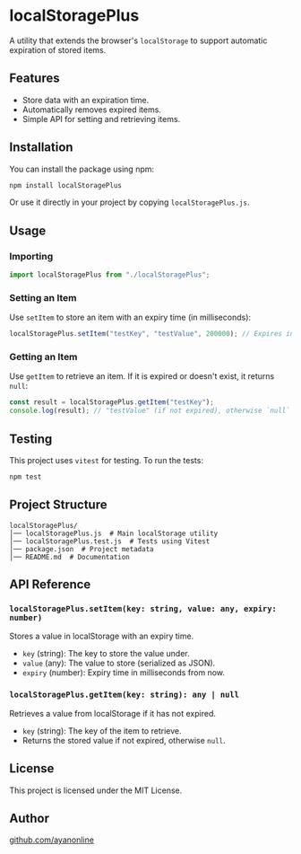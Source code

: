 # localStoragePlus

A utility that extends the browser's `localStorage` to support automatic expiration of stored items.

## Features
- Store data with an expiration time.
- Automatically removes expired items.
- Simple API for setting and retrieving items.

## Installation

You can install the package using npm:

```sh
npm install localStoragePlus
```

Or use it directly in your project by copying `localStoragePlus.js`.

## Usage

### Importing

```javascript
import localStoragePlus from "./localStoragePlus";
```

### Setting an Item

Use `setItem` to store an item with an expiry time (in milliseconds):

```javascript
localStoragePlus.setItem("testKey", "testValue", 200000); // Expires in 200 seconds
```

### Getting an Item

Use `getItem` to retrieve an item. If it is expired or doesn't exist, it returns `null`:

```javascript
const result = localStoragePlus.getItem("testKey");
console.log(result); // "testValue" (if not expired), otherwise `null`
```

## Testing

This project uses `vitest` for testing. To run the tests:

```sh
npm test
```

## Project Structure

```
localStoragePlus/
│── localStoragePlus.js  # Main localStorage utility
│── localStoragePlus.test.js  # Tests using Vitest
│── package.json  # Project metadata
│── README.md  # Documentation
```

## API Reference

### `localStoragePlus.setItem(key: string, value: any, expiry: number)`
Stores a value in localStorage with an expiry time.

- `key` (string): The key to store the value under.
- `value` (any): The value to store (serialized as JSON).
- `expiry` (number): Expiry time in milliseconds from now.

### `localStoragePlus.getItem(key: string): any | null`
Retrieves a value from localStorage if it has not expired.

- `key` (string): The key of the item to retrieve.
- Returns the stored value if not expired, otherwise `null`.

## License

This project is licensed under the MIT License.

## Author

[github.com/ayanonline](https://github.com/ayanonline)

